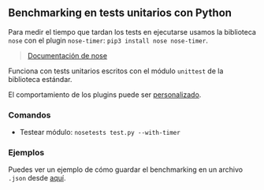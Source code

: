 ## Benchmarking en tests unitarios con Python
Para medir el tiempo que tardan los tests en ejecutarse usamos la biblioteca `nose` con el plugin `nose-timer`: `pip3 install nose nose-timer`.

> [Documentación de nose](http://nose.readthedocs.io/en/latest)

Funciona con tests unitarios escritos con el módulo `unittest` de la biblioteca estándar.

El comportamiento de los plugins puede ser [personalizado](https://stackoverflow.com/questions/24150016/how-to-benchmark-unit-tests-in-python-without-adding-any-code).

### Comandos
- Testear módulo: `nosetests test.py --with-timer`

### Ejemplos
Puedes ver un ejemplo de cómo guardar el benchmarking en un archivo `.json` desde [aquí](https://github.com/mondeja/pymarketcap/blob/master/tests/test.py).

